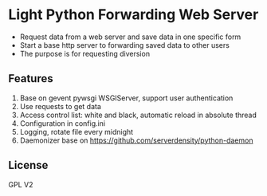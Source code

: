Light Python Forwarding Web Server
=====

* Request data from a web server and save data in one specific form
* Start a base http server to forwarding saved data to other users
* The purpose is for requesting diversion

Features
---------
1. Base on gevent pywsgi WSGIServer, support user authentication
2. Use requests to get data
3. Access control list: white and black, automatic reload in absolute thread
4. Configuration in config.ini
5. Logging, rotate file every midnight
6. Daemonizer base on https://github.com/serverdensity/python-daemon

License
---------
GPL V2
